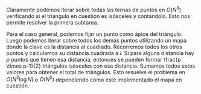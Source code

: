 Claramente podemos iterar sobre todas las ternas de puntos en $O(N^3)$ verificando si el triángulo en cuestión es isósceles y contándolo. Esto nos permite resolver la primera subtarea.

Para el caso general, podemos fijar un punto como ápice del triángulo. Luego podemos iterar sobre todos los demás puntos utilizando un mapa donde la clave es la distancia al cuadrado. Recorremos todos los otros puntos y calculamos su distancia cuadrada a $i$. Si para alguna distancia hay $p$ puntos que tienen esa distancia, entonces se pueden formar \frac{p \times p-1}{2} triángulos isósceles con esa distancia. Sumamos todos estos valores para obtener el total de triángulos. Esto resuelve el problema en $O(N^2 \log N)$ o $O(N^2)$ dependiendo cómo esté implementado el mapa en cuestión.